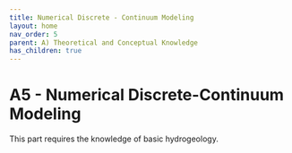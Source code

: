 ```yaml
---
title: Numerical Discrete - Continuum Modeling
layout: home
nav_order: 5
parent: A) Theoretical and Conceptual Knowledge
has_children: true
---
```

<script
  src="https://cdn.mathjax.org/mathjax/latest/MathJax.js?config=TeX-AMS-MML_HTMLorMML"
  type="text/javascript">
</script>

# A5 - Numerical Discrete-Continuum Modeling

This part requires the knowledge of basic hydrogeology. 
